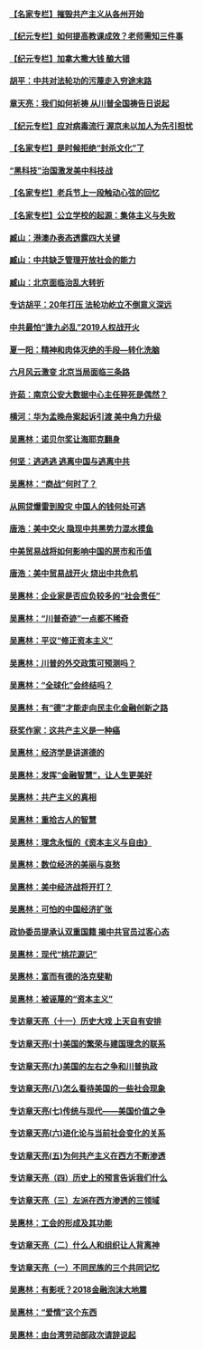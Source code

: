 #### [【名家专栏】摧毁共产主义从各州开始](../pages/nsc423/n13076376.md?t=01120706) 
#### [【纪元专栏】如何提高教课成效？老师需知三件事](../pages/nsc423/n12417848.md?t=01120706) 
#### [【纪元专栏】加拿大撒大钱 酿大错](../pages/nsc423/n12406564.md?t=01120706) 
#### [胡平：中共对法轮功的污蔑走入穷途末路](../pages/nsc423/n12266737.md?t=01120706) 
#### [章天亮：我们如何祈祷 从川普全国祷告日说起](../pages/nsc423/n11944627.md?t=01120706) 
#### [【纪元专栏】应对病毒流行 渥京未以加人为先引担忧](../pages/nsc423/n11875714.md?t=01120706) 
#### [【名家专栏】是时候拒绝“封杀文化”了](../pages/nsc423/n11814093.md?t=01120706) 
#### [“黑科技”治国激发美中科技战](../pages/nsc423/n11638056.md?t=01120706) 
#### [【名家专栏】老兵节上一段触动心弦的回忆](../pages/nsc423/n11646016.md?t=01120706) 
#### [【名家专栏】公立学校的起源：集体主义与失败](../pages/nsc423/n11601833.md?t=01120706) 
#### [臧山：港澳办表态透露四大关键](../pages/nsc423/n11421628.md?t=01120706) 
#### [臧山：中共缺乏管理开放社会的能力](../pages/nsc423/n11407457.md?t=01120706) 
#### [臧山：北京面临治乱大转折](../pages/nsc423/n11406895.md?t=01120706) 
#### [专访胡平：20年打压 法轮功屹立不倒意义深远](../pages/nsc423/n11398800.md?t=01120706) 
#### [中共最怕“逢九必乱”2019人权战开火](../pages/nsc423/n11385248.md?t=01120706) 
#### [夏一阳：精神和肉体灭绝的手段—转化洗脑](../pages/nsc423/n11368250.md?t=01120706) 
#### [六月风云激变 北京当局面临三条路](../pages/nsc423/n11313668.md?t=01120706) 
#### [许茹：南京公安大数据中心主任猝死是偶然？](../pages/nsc423/n11064744.md?t=01120706) 
#### [横河：华为孟晚舟案起诉引渡 美中角力升级](../pages/nsc423/n11027230.md?t=01120706) 
#### [吴惠林：诺贝尔奖让海耶克翻身](../pages/nsc423/n10890049.md?t=01120706) 
#### [何坚：逃逃逃 逃离中国与逃离中共](../pages/nsc423/n10592891.md?t=01120706) 
#### [吴惠林：“商战”何时了？](../pages/nsc423/n10573558.md?t=01120706) 
#### [从网贷爆雷到股灾 中国人的钱何处可逃](../pages/nsc423/n10572800.md?t=01120706) 
#### [唐浩：美中交火 隐现中共黑势力混水摸鱼](../pages/nsc423/n10544040.md?t=01120706) 
#### [中美贸易战将如何影响中国的房市和币值](../pages/nsc423/n10543697.md?t=01120706) 
#### [唐浩：美中贸易战开火 烧出中共危机](../pages/nsc423/n10540126.md?t=01120706) 
#### [吴惠林：企业家是否应负较多的“社会责任”](../pages/nsc423/n10535022.md?t=01120706) 
#### [吴惠林：“川普奇迹”一点都不稀奇](../pages/nsc423/n10512808.md?t=01120706) 
#### [吴惠林：平议“修正资本主义”](../pages/nsc423/n10495724.md?t=01120706) 
#### [吴惠林：川普的外交政策可预测吗？](../pages/nsc423/n10462387.md?t=01120706) 
#### [吴惠林：“全球化”会终结吗？](../pages/nsc423/n10452838.md?t=01120706) 
#### [吴惠林：有“德”才能走向民主化金融创新之路](../pages/nsc423/n10432292.md?t=01120706) 
#### [获奖作家：这共产主义是一种癌](../pages/nsc423/n10431541.md?t=01120706) 
#### [吴惠林：经济学是讲道德的](../pages/nsc423/n10398014.md?t=01120706) 
#### [吴惠林：发挥“金融智慧”，让人生更美好](../pages/nsc423/n10375019.md?t=01120706) 
#### [吴惠林：共产主义的真相](../pages/nsc423/n10351394.md?t=01120706) 
#### [吴惠林：重拾古人的智慧](../pages/nsc423/n10337691.md?t=01120706) 
#### [吴惠林：理念永恒的《资本主义与自由》](../pages/nsc423/n10316274.md?t=01120706) 
#### [吴惠林：数位经济的美丽与哀愁](../pages/nsc423/n10292946.md?t=01120706) 
#### [吴惠林：美中经济战将开打？](../pages/nsc423/n10258825.md?t=01120706) 
#### [吴惠林：可怕的中国经济扩张](../pages/nsc423/n10219147.md?t=01120706) 
#### [政协委员提承认双重国籍 揭中共官员过客心态](../pages/nsc423/n10208809.md?t=01120706) 
#### [吴惠林：现代“桃花源记”](../pages/nsc423/n10185234.md?t=01120706) 
#### [吴惠林：富而有德的洛克斐勒](../pages/nsc423/n10142264.md?t=01120706) 
#### [吴惠林：被诬蔑的“资本主义”](../pages/nsc423/n10124816.md?t=01120706) 
#### [专访章天亮（十一）历史大戏 上天自有安排](../pages/nsc423/n10094905.md?t=01120706) 
#### [专访章天亮(十)美国的繁荣与建国理念的联系](../pages/nsc423/n10094899.md?t=01120706) 
#### [专访章天亮(九)美国的左右之争和川普执政](../pages/nsc423/n10094889.md?t=01120706) 
#### [专访章天亮(八)怎么看待美国的一些社会现象](../pages/nsc423/n10094857.md?t=01120706) 
#### [专访章天亮(七)传统与现代——美国价值之争](../pages/nsc423/n10093140.md?t=01120706) 
#### [专访章天亮(六)进化论与当前社会变化的关系](../pages/nsc423/n10092036.md?t=01120706) 
#### [专访章天亮(五)为何共产主义在西方不断渗透](../pages/nsc423/n10083620.md?t=01120706) 
#### [专访章天亮（四）历史上的预言告诉我们什么](../pages/nsc423/n10083606.md?t=01120706) 
#### [专访章天亮（三）左派在西方渗透的三领域](../pages/nsc423/n10081115.md?t=01120706) 
#### [吴惠林：工会的形成及其功能](../pages/nsc423/n10080633.md?t=01120706) 
#### [专访章天亮（二）什么人和组织让人背离神](../pages/nsc423/n10076637.md?t=01120706) 
#### [专访章天亮（一）不同民族的三个共同记忆](../pages/nsc423/n10074188.md?t=01120706) 
#### [吴惠林：有影呒？2018金融泡沫大地震](../pages/nsc423/n10040534.md?t=01120706) 
#### [吴惠林：“爱情”这个东西](../pages/nsc423/n10019423.md?t=01120706) 
#### [吴惠林：由台湾劳动部政次请辞说起](../pages/nsc423/n9979679.md?t=01120706) 
